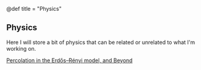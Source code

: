 @def title = "Physics"

## Physics

Here I will store a bit of physics that can be related or unrelated to what I'm working on.

[Percolation in the Erdős–Rényi model, and Beyond](/physics/percolation/)